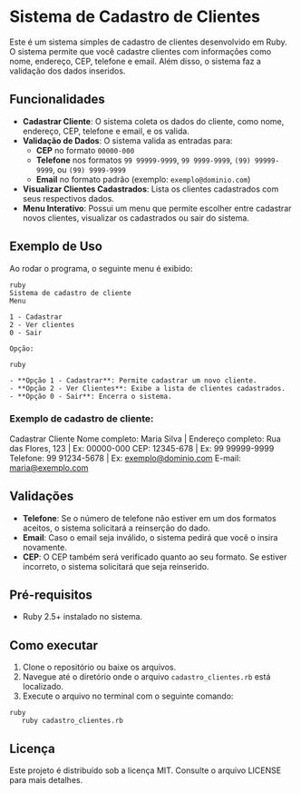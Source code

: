 # Sistema de Cadastro de Clientes

Este é um sistema simples de cadastro de clientes desenvolvido em Ruby. O sistema permite que você cadastre clientes com informações como nome, endereço, CEP, telefone e email. Além disso, o sistema faz a validação dos dados inseridos.

## Funcionalidades

- **Cadastrar Cliente**: O sistema coleta os dados do cliente, como nome, endereço, CEP, telefone e email, e os valida.
- **Validação de Dados**: O sistema valida as entradas para:
  - **CEP** no formato `00000-000`
  - **Telefone** nos formatos `99 99999-9999`, `99 9999-9999`, `(99) 99999-9999`, ou `(99) 9999-9999`
  - **Email** no formato padrão (exemplo: `exemplo@dominio.com`)
- **Visualizar Clientes Cadastrados**: Lista os clientes cadastrados com seus respectivos dados.
- **Menu Interativo**: Possui um menu que permite escolher entre cadastrar novos clientes, visualizar os cadastrados ou sair do sistema.

## Exemplo de Uso

Ao rodar o programa, o seguinte menu é exibido:
```
ruby
Sistema de cadastro de cliente
Menu

1 - Cadastrar
2 - Ver clientes
0 - Sair

Opção:
```

```
ruby

- **Opção 1 - Cadastrar**: Permite cadastrar um novo cliente.
- **Opção 2 - Ver Clientes**: Exibe a lista de clientes cadastrados.
- **Opção 0 - Sair**: Encerra o sistema.
```

### Exemplo de cadastro de cliente:

Cadastrar Cliente
Nome completo: Maria Silva | Endereço completo: Rua das Flores, 123 | Ex: 00000-000 CEP: 12345-678 | Ex: 99 99999-9999 Telefone: 99 91234-5678 | Ex: exemplo@dominio.com E-mail: maria@exemplo.com



## Validações

- **Telefone**: Se o número de telefone não estiver em um dos formatos aceitos, o sistema solicitará a reinserção do dado.
- **Email**: Caso o email seja inválido, o sistema pedirá que você o insira novamente.
- **CEP**: O CEP também será verificado quanto ao seu formato. Se estiver incorreto, o sistema solicitará que seja reinserido.

## Pré-requisitos

- Ruby 2.5+ instalado no sistema.

## Como executar

1. Clone o repositório ou baixe os arquivos.
2. Navegue até o diretório onde o arquivo `cadastro_clientes.rb` está localizado.
3. Execute o arquivo no terminal com o seguinte comando:

```
ruby
   ruby cadastro_clientes.rb
```

## Licença

Este projeto é distribuído sob a licença MIT. Consulte o arquivo LICENSE para mais detalhes.
